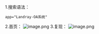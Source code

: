1.搜索语法：
```
app="Landray-OA系统"
```
2.首页：
![image.png](https://cdn.nlark.com/yuque/0/2024/png/40540518/1719835731589-dd9772a7-ec7f-4f48-b9d7-b121ff85341a.png#averageHue=%23a5ddef&clientId=uc1603b34-28f3-4&from=paste&height=724&id=u42bc3202&originHeight=905&originWidth=1836&originalType=binary&ratio=1.25&rotation=0&showTitle=false&size=1195143&status=done&style=none&taskId=u02fd768a-bd49-4fba-8066-e40231aa407&title=&width=1468.8)
3.复现：
![image.png](https://cdn.nlark.com/yuque/0/2024/png/40540518/1719835909910-f858f312-094a-4ec4-beb7-af2e3a9168d9.png#averageHue=%23f9f8f8&clientId=uc1603b34-28f3-4&from=paste&height=672&id=ubcc86856&originHeight=840&originWidth=1241&originalType=binary&ratio=1.25&rotation=0&showTitle=false&size=137948&status=done&style=none&taskId=u4c758ffe-6b11-4c1e-8c43-39c5cbd5c08&title=&width=992.8)
